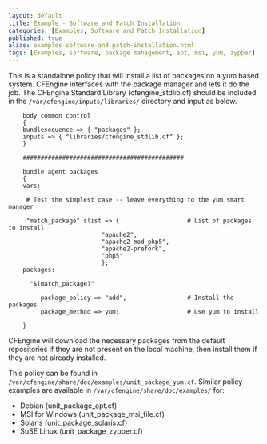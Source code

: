 ```yaml
---
layout: default
title: Example - Software and Patch Installation
categories: [Examples, Software and Patch Installation]
published: true
alias: examples-software-and-patch-installation.html
tags: [Examples, software, package management, apt, msi, yum, zypper]
---
```


This is a standalone policy that will install a list of packages on a yum based system.
CFEngine interfaces with the package manager and lets it do the job. The CFEngine
Standard Library (cfengine_stdlib.cf) should be included in the
`/var/cfengine/inputs/libraries/` directory and input as below.

```cf3
	body common control
	{
	bundlesequence => { "packages" };
	inputs => { "libraries/cfengine_stdlib.cf" };
	}

	#############################################

	bundle agent packages
	{
	vars:

	 # Test the simplest case -- leave everything to the yum smart manager

	 "match_package" slist => {                   # List of packages to install
		                  "apache2",
		                  "apache2-mod_php5",
		                  "apache2-prefork",
		                  "php5"
		                  };
	packages:

	  "$(match_package)"

	     package_policy => "add",                 # Install the packages
	     package_method => yum;                   # Use yum to install

	}
```

CFEngine will download the necessary packages from the default repositories if they are not present on the local machine, then install them if they are not already installed.

This policy can be found in `/var/cfengine/share/doc/examples/unit_package_yum.cf`. Similar policy examples are available in `/var/cfengine/share/doc/examples/` for:

- Debian (unit_package_apt.cf)
- MSI for Windows (unit_package_msi_file.cf)
- Solaris (unit_package_solaris.cf)
- SuSE Linux (unit_package_zypper.cf)
